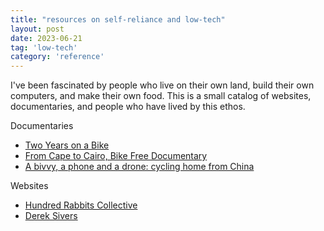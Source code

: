 ```yaml
---
title: "resources on self-reliance and low-tech"
layout: post
date: 2023-06-21
tag: 'low-tech'
category: 'reference'
---
```


I've been fascinated by people who live on their own land,
build their own computers, and make their own food. This is a 
small catalog of websites, documentaries, and people who
have lived by this ethos.

Documentaries
- [Two Years on a Bike](https://www.youtube.com/watch?v=rY0i2wUmIak&t=6s&pp=ygUTdHdvIHllYXJzIG9uIGEgYmlrZQ%3D%3D)
- [From Cape to Cairo, Bike Free Documentary](https://www.youtube.com/watch?v=KDOhQ-hyI5w&t=3890s&pp=ygUTdHdvIHllYXJzIG9uIGEgYmlrZQ%3D%3D)
- [A bivvy, a phone and a drone: cycling home from China](https://www.youtube.com/watch?v=Mmdxs_0yYwc&t=625s&pp=ygUTdHdvIHllYXJzIG9uIGEgYmlrZQ%3D%3D)

Websites
- [Hundred Rabbits Collective](https://100r.co/site/home.html)
- [Derek Sivers](https://sive.rs/)